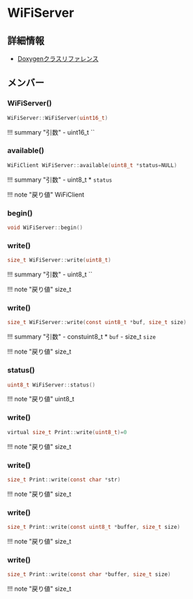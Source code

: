 # WiFiServer



## 詳細情報

- [Doxygenクラスリファレンス](https://lang-ship.com/reference/Arduino/1.8.9/class_wi_fi_server.html)

## メンバー

### WiFiServer()



```c
WiFiServer::WiFiServer(uint16_t)
```

!!! summary "引数"
	- uint16_t `` 



### available()



```c
WiFiClient WiFiServer::available(uint8_t *status=NULL)
```

!!! summary "引数"
	- uint8_t * `status` 

!!! note "戻り値"
	WiFiClient



### begin()



```c
void WiFiServer::begin()
```



### write()



```c
size_t WiFiServer::write(uint8_t)
```

!!! summary "引数"
	- uint8_t `` 

!!! note "戻り値"
	size_t



### write()



```c
size_t WiFiServer::write(const uint8_t *buf, size_t size)
```

!!! summary "引数"
	- constuint8_t * `buf` 
	- size_t `size` 

!!! note "戻り値"
	size_t



### status()



```c
uint8_t WiFiServer::status()
```

!!! note "戻り値"
	uint8_t



### write()



```c
virtual size_t Print::write(uint8_t)=0
```

!!! note "戻り値"
	size_t



### write()



```c
size_t Print::write(const char *str)
```

!!! note "戻り値"
	size_t



### write()



```c
size_t Print::write(const uint8_t *buffer, size_t size)
```

!!! note "戻り値"
	size_t



### write()



```c
size_t Print::write(const char *buffer, size_t size)
```

!!! note "戻り値"
	size_t



